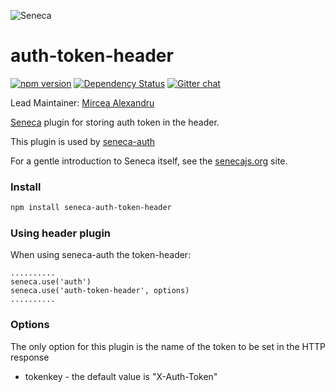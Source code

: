 ![Seneca](http://senecajs.org/files/assets/seneca-logo.png)

auth-token-header
========================

[![npm version][npm-badge]][npm-url]
[![Dependency Status][david-badge]][david-url]
[![Gitter chat][gitter-badge]][gitter-url]

Lead Maintainer: [Mircea Alexandru](https://github.com/mirceaalexandru)

[Seneca](http://senecajs.org) plugin for storing auth token in the header.

This plugin is used by [seneca-auth](https://www.npmjs.com/package/seneca-auth)

For a gentle introduction to Seneca itself, see the [senecajs.org](http://senecajs.org) site.

### Install

```sh
npm install seneca-auth-token-header
```

### Using header plugin

When using seneca-auth the token-header:

```
..........
seneca.use('auth')
seneca.use('auth-token-header', options)
..........

```

### Options

The only option for this plugin is the name of the token to be set in the HTTP response

   * tokenkey - the default value is "X-Auth-Token"

[npm-badge]: https://badge.fury.io/js/auth-token-header.svg
[npm-url]: https://badge.fury.io/js/auth-token-header
[david-badge]: https://david-dm.org/senecajs/auth-token-header.svg
[david-url]: https://david-dm.org/senecajs/auth-token-header
[gitter-badge]: https://badges.gitter.im/senecajs/seneca.png
[gitter-url]: https://gitter.im/senecajs/seneca